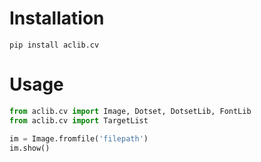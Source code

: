 # Installation
    pip install aclib.cv

# Usage

``` python
from aclib.cv import Image, Dotset, DotsetLib, FontLib
from aclib.cv import TargetList

im = Image.fromfile('filepath')
im.show()
```
